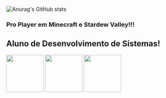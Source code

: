![Anurag's GitHub stats](https://github-readme-stats.vercel.app/api?username=Urich&show_icons=true&theme=transparent)
### Pro Player em Minecraft e Stardew Valley!!!
## Aluno de Desenvolvimento de Sistemas!
<img height="100px" src="https://cdn.jsdelivr.net/gh/devicons/devicon/icons/canva/canva-original.svg" /> <img height="100px" src="https://cdn.jsdelivr.net/gh/devicons/devicon/icons/android/android-original.svg" /> <img height="100px" src="https://cdn.jsdelivr.net/gh/devicons/devicon/icons/visualstudio/visualstudio-plain-wordmark.svg" />
